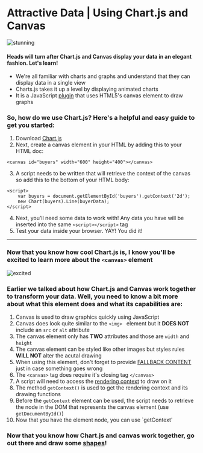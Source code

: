# Attractive Data | Using Chart.js and Canvas 

![stunning](https://media.giphy.com/media/iBjbPrCiuOeIIBqESG/giphy.gif)
#### Heads will turn after Chart.js and Canvas display your data in an elegant fashion. Let's learn!

* We're all familiar with charts and graphs and understand that they can display data in a single view
* Charts.js takes it up a level by displaying animated charts 
* It is a JavaScript [plugin](https://www.computerhope.com/jargon/p/plugin.htm) that uses HTML5's canvas element to draw graphs

### So, how do we use Chart.js? Here's a helpful and easy guide to get you started:

1. Download [Chart.js](https://www.chartjs.org/)
1. Next, create a canvas element in your HTML by adding this to your HTML doc:
```
<canvas id="buyers" width="600" height="400"></canvas>
```
3. A script needs to be written that will retrieve the context of the canvas so add this to the bottom of your HTML body:
```
<script>
    var buyers = document.getElementById('buyers').getContext('2d');
    new Chart(buyers).Line(buyerData);
</script>
```
4. Next, you'll need some data to work with! Any data you have will be inserted into the same  `<script></script>` tag
5. Test your data inside your browser. YAY! You did it!

-------------------
### Now that you know how cool Chart.js is, I know you'll be excited to learn more about the `<canvas>` element
![excited](https://media.giphy.com/media/rkxgklAlMgLwA/giphy.gif)

### Earlier we talked about how Chart.js and Canvas work together to transform your data. Well, you need to know a bit more about what this element does and what its capabilities are:

1. Canvas is used to draw graphics quickly using JavaScript
2. Canvas does look quite similar to the `<img> ` element but it **DOES NOT** include an `src` or `alt` attribute
3. The canvas element only has **TWO** attributes and those are `width` and `height`
4. The canvas element can be styled like other images but styles rules **WILL NOT** alter the acutal drawing
5. When using this element, don't forget to provide [FALLBACK CONTENT](https://www.w3.org/html/wg/wiki/DefinitionFallBackContent) just in case something goes wrong
6. The `<canvas>` tag does require it's closing tag `</canvas>`
7. A script will need to access the [rendering context](https://developer.mozilla.org/en-US/docs/Web/API/CanvasRenderingContext2D) to draw on it
8. The method `getContext()` is used to get the rendering context and its drawing functions
9. Before the `getContext` element can be used, the script needs to retrieve the node in the DOM that represents the canvas element (use `getDocumentById()`)
10. Now that you have the element node, you can use `getContext'

### Now that you know how Chart.js and canvas work together, go out there and draw some [shapes](https://developer.mozilla.org/en-US/docs/Web/API/Canvas_API/Tutorial/Drawing_shapes)!
